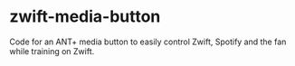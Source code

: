 # zwift-media-button
Code for an ANT+ media button to easily control Zwift, Spotify and the fan while training on Zwift.
